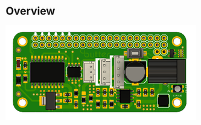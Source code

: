 # Overview

![Ciruit Board](https://raw.githubusercontent.com/butter-robotics/Butter.MAS.HardwareWiki/master/resources/Dynamixel_X_Zero.png)